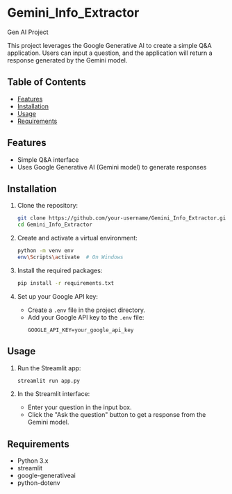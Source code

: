 # Gemini_Info_Extractor
Gen AI Project

This project leverages the Google Generative AI to create a simple Q&A application. Users can input a question, and the application will return a response generated by the Gemini model.

## Table of Contents
- [Features](#features)
- [Installation](#installation)
- [Usage](#usage)
- [Requirements](#requirements)


## Features
- Simple Q&A interface
- Uses Google Generative AI (Gemini model) to generate responses

## Installation

1. Clone the repository:
    ```bash
    git clone https://github.com/your-username/Gemini_Info_Extractor.git
    cd Gemini_Info_Extractor
    ```

2. Create and activate a virtual environment:
    ```bash
    python -m venv env
    env\Scripts\activate  # On Windows
    ```

3. Install the required packages:
    ```bash
    pip install -r requirements.txt
    ```

4. Set up your Google API key:
    - Create a `.env` file in the project directory.
    - Add your Google API key to the `.env` file:
      ```
      GOOGLE_API_KEY=your_google_api_key
      ```

## Usage

1. Run the Streamlit app:
    ```bash
    streamlit run app.py
    ```

2. In the Streamlit interface:
    - Enter your question in the input box.
    - Click the "Ask the question" button to get a response from the Gemini model.

## Requirements

- Python 3.x
- streamlit
- google-generativeai
- python-dotenv


